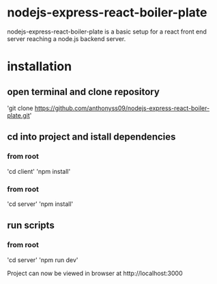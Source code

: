 # nodejs-express-react-boiler-plate

nodejs-express-react-boiler-plate is a basic setup for a react front end server reaching a node.js backend server.

# installation

## open terminal and clone repository

'git clone https://github.com/anthonyss09/nodejs-express-react-boiler-plate.git'

## cd into project and istall dependencies

### from root

'cd client'
'npm install'

### from root

'cd server'
'npm install'

## run scripts

### from root

'cd server'
'npm run dev'

Project can now be viewed in browser at http://localhost:3000

